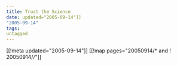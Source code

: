 ```yaml
---
title: Trust the Science
date: updated="2005-09-14"]]
"2005-09-14"
tags:
untagged
---
```

[[!meta updated="2005-09-14"]]
[[!map pages="20050914/* and ! 20050914/*/*"]]
